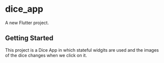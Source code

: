 # dice_app

A new Flutter project.

## Getting Started

This project is a Dice App in which stateful widgits are used and the images of the dice changes when we click on it.
